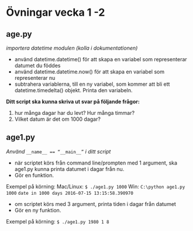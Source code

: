 # Övningar vecka 1 -2

## age.py
 _importera datetime modulen (kolla i dokumentationen)_
 
- använd datetime.datetime() för att skapa en variabel som representerar datumet du föddes 
- använd datetime.datetime.now() för att skapa en variabel som representerar nu
- subtrahera variablerna, till en ny variabel, som kommer att bli ett datetime.timedelta() objekt. Printa den variabeln.


**Ditt script ska kunna skriva ut svar på följande frågor:**

1. hur många dagar har du levt? Hur många timmar? 
2. Vilket datum är det om 1000 dagar? 



## age1.py

_Använd_ `__name__ == “__main__”` _i ditt script_


- när scriptet körs från command line/prompten med 1 argument, ska age1.py kunna printa datumet i dagar från nu. 
- Gör en funktion.

Exempel på körning:
Mac/Linux: `$ ./age1.py 1000`
Win: `C:\python age1.py 1000`
`date in 1000 days 2016-07-15 13:15:58.390970`

- om scriptet körs med 3 argument, printa tiden i dagar från datumet
- Gör en ny funktion.

Exempel på körning:
`$ ./age1.py 1980 1 8`
